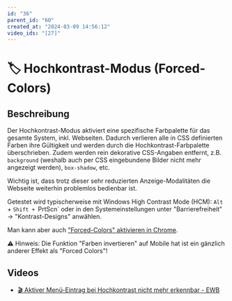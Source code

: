 ```yaml
---
id: "36"
parent_id: "60"
created_at: "2024-03-09 14:56:12"
video_ids: "[27]"
---
```


# 🏷️ Hochkontrast-Modus (Forced-Colors)

## Beschreibung

Der Hochkontrast-Modus aktiviert eine spezifische Farbpalette für das gesamte System, inkl. Webseiten. Dadurch verlieren alle in CSS definierten Farben ihre Gültigkeit und werden durch die Hochkontrast-Farbpalette überschrieben. Zudem werden rein dekorative CSS-Angaben entfernt, z.B. `background` (weshalb auch per CSS eingebundene Bilder nicht mehr angezeigt werden), `box-shadow`, etc.

Wichtig ist, dass trotz dieser sehr reduzierten Anzeige-Modalitäten die Webseite weiterhin problemlos bedienbar ist.

Getestet wird typischerweise mit Windows High Contrast Mode (HCM): `Alt` + `Shift + `PrtScn` oder in den Systemeinstellungen unter "Barrierefreiheit" → "Kontrast-Designs" anwählen.

Man kann aber auch ["Forced-Colors" aktivieren in Chrome](https://developer.chrome.com/docs/devtools/rendering/emulate-css?hl=de#emulate_css_media_feature_forced-colors).

⚠️ Hinweis: Die Funktion "Farben invertieren" auf Mobile hat ist ein gänzlich anderer Effekt als "Forced Colors"!

## Videos

- [🎬 Aktiver Menü-Eintrag bei Hochkontrast nicht mehr erkennbar - EWB](/de/videos/aktiver-menue-eintrag-bei-hochkontrast-nicht-mehr-erkennbar-ewb)
